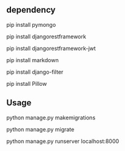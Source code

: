 ## dependency

pip install pymongo

pip install djangorestframework

pip install djangorestframework-jwt

pip install markdown 

pip install django-filter 

pip install Pillow

## Usage 

python manage.py makemigrations

python manage.py migrate

python manage.py runserver localhost:8000
